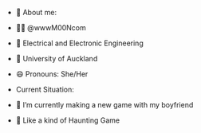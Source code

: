 - 🦄 About me: 
- 🧙‍♀️ @wwwM00Ncom
- 🔋 Electrical and Electronic Engineering
- 🏫 University of Auckland
- 😄 Pronouns: She/Her

- Current Situation: 
- 💞️ I’m currently making a new game with my boyfriend
- 👻 Like a kind of Haunting Game


<!---
wwwM00Ncom/wwwM00Ncom is a ✨ special ✨ repository because its `README.md` (this file) appears on your GitHub profile.
You can click the Preview link to take a look at your changes.
--->
